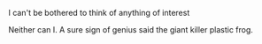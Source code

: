 I can't be bothered to think of anything of interest

Neither can I. A sure sign of genius said the giant killer plastic frog.

